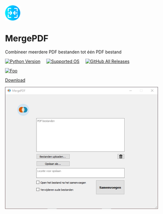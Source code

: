 <img src="https://github.com/jebr/MergePDF/blob/master/assets/merge-logo.png" width="50" height="50"></img>

# MergePDF

Combineer meerdere PDF bestanden tot één PDF bestand

[![Python Version](https://img.shields.io/badge/Python-3.7-blue)](https://github.com/jebr/MergePDF) &nbsp; &nbsp; 
[![Supported OS](https://img.shields.io/badge/OS-Windows%2FMacOS-orange)](https://github.com/jebr/MergePDF) &nbsp; &nbsp; 
[![GitHub All Releases](https://img.shields.io/github/downloads/jebr/MergePDF/total?style=plastic)](https://github.com/jebr/MergePDF/releases)
 
 [![Foo](http://www.google.com.au/images/nav_logo7.png)](http://google.com.au/)

[Download](https://github.com/jebr/MergePDF/releases)



![Screenshot](assets/screenshot-MergePDF.png?raw=true "Merge PDF  image")